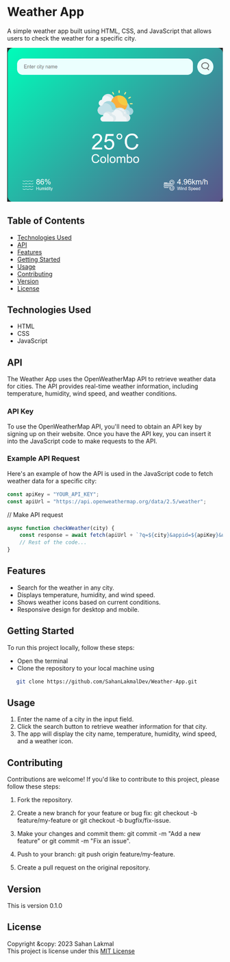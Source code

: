 # Weather App

A simple weather app built using HTML, CSS, and JavaScript that allows users to check the weather for a specific city.

![Weather App Screenshot](./weather-app-img/images/screenshot%20.png)

## Table of Contents

- [Technologies Used](#technologies-used)
- [API](#api)
- [Features](#features)
- [Getting Started](#getting-started)
- [Usage](#usage)
- [Contributing](#contributing)
- [Version](#version)
- [License](#license)

## Technologies Used

- HTML
- CSS
- JavaScript

## API

The Weather App uses the OpenWeatherMap API to retrieve weather data for cities. The API provides real-time weather information, including temperature, humidity, wind speed, and weather conditions.

### API Key

To use the OpenWeatherMap API, you'll need to obtain an API key by signing up on their website. Once you have the API key, you can insert it into the JavaScript code to make requests to the API.


### Example API Request

Here's an example of how the API is used in the JavaScript code to fetch weather data for a specific city:

```javascript
const apiKey = "YOUR_API_KEY";
const apiUrl = "https://api.openweathermap.org/data/2.5/weather";
```

// Make API request
```js
async function checkWeather(city) {
    const response = await fetch(apiUrl + `?q=${city}&appid=${apiKey}&units=metric`);
    // Rest of the code...
}
```



## Features

- Search for the weather in any city.
- Displays temperature, humidity, and wind speed.
- Shows weather icons based on current conditions.
- Responsive design for desktop and mobile.

## Getting Started

To run this project locally, follow these steps:  
* Open the terminal
* Clone the repository to your local machine using   
```bash
   git clone https://github.com/SahanLakmalDev/Weather-App.git
```
## Usage
1. Enter the name of a city in the input field.
2. Click the search button to retrieve weather information for that city.
3. The app will display the city name, temperature, humidity, wind speed, and a weather icon.

## Contributing
Contributions are welcome! If you'd like to contribute to this project, please follow these steps:  

1. Fork the repository.

2. Create a new branch for your feature or bug fix: git checkout -b feature/my-feature or git checkout -b bugfix/fix-issue.

3. Make your changes and commit them: git commit -m "Add a new feature" or git commit -m "Fix an issue".

4. Push to your branch: git push origin feature/my-feature.

5. Create a pull request on the original repository.

## Version

This is version 0.1.0


## License 

Copyright &copy: 2023 Sahan Lakmal <br>
This project is license under this [MIT License](License.txt)